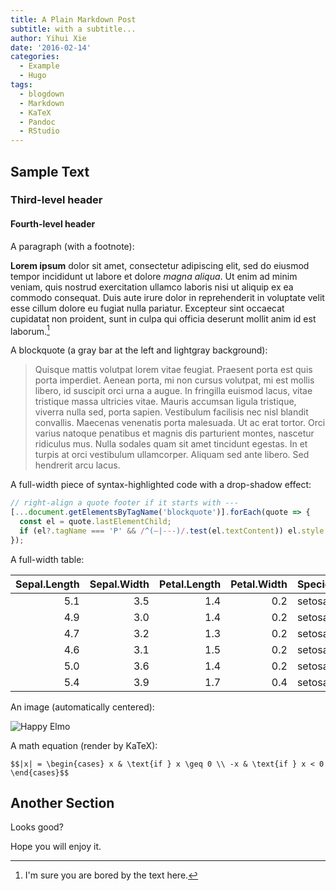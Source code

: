 ```yaml
---
title: A Plain Markdown Post
subtitle: with a subtitle...
author: Yihui Xie
date: '2016-02-14'
categories:
  - Example
  - Hugo
tags:
  - blogdown
  - Markdown
  - KaTeX
  - Pandoc
  - RStudio
---
```


## Sample Text

### Third-level header

#### Fourth-level header

A paragraph (with a footnote):

**Lorem ipsum** dolor sit amet, consectetur adipiscing elit, sed do eiusmod
tempor incididunt ut labore et dolore *magna aliqua*. Ut enim ad minim veniam,
quis nostrud exercitation ullamco laboris nisi ut aliquip ex ea commodo
consequat. Duis aute irure dolor in reprehenderit in voluptate velit esse cillum
dolore eu fugiat nulla pariatur. Excepteur sint occaecat cupidatat non proident,
sunt in culpa qui officia deserunt mollit anim id est laborum.[^1]

[^1]: I'm sure you are bored by the text here.

A blockquote (a gray bar at the left and lightgray background):

> Quisque mattis volutpat lorem vitae feugiat. Praesent porta est quis porta
> imperdiet. Aenean porta, mi non cursus volutpat, mi est mollis libero, id
> suscipit orci urna a augue. In fringilla euismod lacus, vitae tristique massa
> ultricies vitae. Mauris accumsan ligula tristique, viverra nulla sed, porta
> sapien. Vestibulum facilisis nec nisl blandit convallis. Maecenas venenatis
> porta malesuada. Ut ac erat tortor. Orci varius natoque penatibus et magnis
> dis parturient montes, nascetur ridiculus mus. Nulla sodales quam sit amet
> tincidunt egestas. In et turpis at orci vestibulum ullamcorper. Aliquam sed
> ante libero. Sed hendrerit arcu lacus.

A full-width piece of syntax-highlighted code with a drop-shadow effect:

``` js
// right-align a quote footer if it starts with ---
[...document.getElementsByTagName('blockquote')].forEach(quote => {
  const el = quote.lastElementChild;
  if (el?.tagName === 'P' && /^(—|---)/.test(el.textContent)) el.style.textAlign = 'right';
});
```

A full-width table:

| Sepal.Length | Sepal.Width | Petal.Length | Petal.Width | Species |
|-------------:|------------:|-------------:|------------:|:--------|
|          5.1 |         3.5 |          1.4 |         0.2 | setosa  |
|          4.9 |         3.0 |          1.4 |         0.2 | setosa  |
|          4.7 |         3.2 |          1.3 |         0.2 | setosa  |
|          4.6 |         3.1 |          1.5 |         0.2 | setosa  |
|          5.0 |         3.6 |          1.4 |         0.2 | setosa  |
|          5.4 |         3.9 |          1.7 |         0.4 | setosa  |

An image (automatically centered):

![Happy Elmo](https://slides.yihui.org/gif/happy-elmo.gif)

A math equation (render by KaTeX):

`$$|x| = \begin{cases}
x & \text{if } x \geq 0 \\
-x & \text{if } x < 0 
\end{cases}$$`

## Another Section

Looks good?

Hope you will enjoy it.

